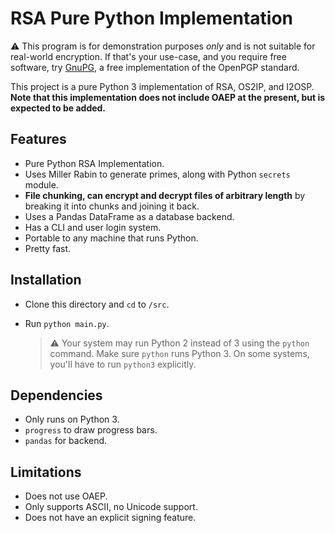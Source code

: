 # RSA Pure Python Implementation

:warning: This program is for demonstration purposes _only_ and is not
suitable for real-world encryption. If that's your use-case, and you
require free software, try [GnuPG](https://gnupg.org/), a free
implementation of the OpenPGP standard.


This project is a pure Python 3 implementation of RSA, OS2IP, and I2OSP.
**Note that this implementation does not include OAEP at the present,
but is expected to be added.**

## Features
- Pure Python RSA Implementation.
- Uses Miller Rabin to generate primes, along with Python
  ```secrets``` module.
- **File chunking, can encrypt and decrypt files of arbitrary length**
  by breaking it into chunks and joining it back.
- Uses a Pandas DataFrame as a database backend.
- Has a CLI and user login system.
- Portable to any machine that runs Python.
- Pretty fast.

## Installation
- Clone this directory and ```cd``` to ```/src```. 
- Run ```python main.py```.

    > :warning: Your system may run Python 2 instead of 3 using the `python` command.
    > Make sure `python` runs Python 3. On some systems, you'll have to run
    > `python3` explicitly.

## Dependencies
- Only runs on Python 3.
- ```progress``` to draw progress bars.
- ```pandas``` for backend.

## Limitations
- Does not use OAEP.
- Only supports ASCII, no Unicode support.
- Does not have an explicit signing feature.
